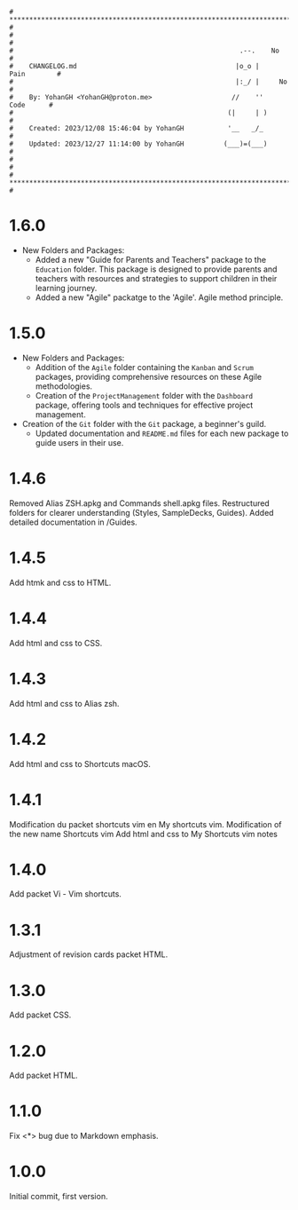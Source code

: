 ```
# **************************************************************************** #
#                                                                              #
#                                                         .--.    No           #
#    CHANGELOG.md                                        |o_o |    Pain        #
#                                                        |:_/ |     No         #
#    By: YohanGH <YohanGH@proton.me>                    //    ''     Code      #
#                                                      (|     | )              #
#    Created: 2023/12/08 15:46:04 by YohanGH           '__   _/_               #
#    Updated: 2023/12/27 11:14:00 by YohanGH          (___)=(___)              #
#                                                                              #
# **************************************************************************** #
```
# 1.6.0

- New Folders and Packages:
  - Added a new "Guide for Parents and Teachers" package to the `Education` folder. This package is designed to provide parents and teachers with resources and strategies to support children in their learning journey.
  - Added a new "Agile" packatge to the 'Agile'. Agile method principle.

# 1.5.0

- New Folders and Packages:
  - Addition of the `Agile` folder containing the `Kanban` and `Scrum` packages, providing comprehensive resources on these Agile methodologies.
  - Creation of the `ProjectManagement` folder with the `Dashboard` package, offering tools and techniques for effective project management.
- Creation of the `Git` folder with the `Git` package, a beginner's guild.
  - Updated documentation and `README.md` files for each new package to guide users in their use.

# 1.4.6

Removed Alias ZSH.apkg and Commands shell.apkg files.
Restructured folders for clearer understanding (Styles, SampleDecks, Guides).
Added detailed documentation in /Guides.

# 1.4.5

Add htmk and css to HTML.

# 1.4.4

Add html and css to CSS.

# 1.4.3

Add html and css to Alias zsh.

# 1.4.2

Add html and css to Shortcuts macOS.

# 1.4.1

Modification du packet shortcuts vim en My shortcuts vim.
Modification of the new name Shortcuts vim
Add html and css to My Shortcuts vim notes

# 1.4.0

Add packet Vi - Vim shortcuts.

# 1.3.1

Adjustment of revision cards packet HTML.

# 1.3.0

Add packet CSS.

# 1.2.0

Add packet HTML.

# 1.1.0

Fix <*> bug due to Markdown emphasis.

# 1.0.0

Initial commit, first version.
